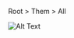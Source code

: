<p align="center">

  Root > Them > All

  ![Alt Text](https://media.giphy.com/media/vFKqnCdLPNOKc/giphy.gif)
  
</p>
